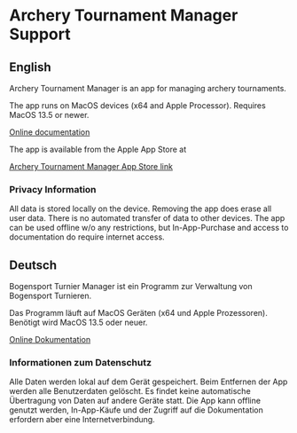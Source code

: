 # Archery Tournament Manager Support

## English
Archery Tournament Manager is an app for managing archery tournaments.

The app runs on MacOS devices (x64 and Apple Processor). Requires MacOS 13.5 or newer.

[Online documentation](https://github.com/dsasp/ArcheryTournamentManagerSupport/wiki/Documentation%E2%80%90English)

The app is available from the Apple App Store at 

[Archery Tournament Manager App Store link](https://apps.apple.com/us/app/archery-tournament-manager/id6741187426?mt=12)

### Privacy Information

All data is stored locally on the device. Removing the app does erase all user data. There is no automated transfer of data to other devices. The app can be used offline w/o any restrictions, but In-App-Purchase and access to documentation do require internet access.



## Deutsch
Bogensport Turnier Manager ist ein Programm zur Verwaltung von Bogensport Turnieren. 

Das Programm läuft auf MacOS Geräten (x64 und Apple Prozessoren). Benötigt wird MacOS 13.5 oder neuer.

[Online Dokumentation](https://github.com/dsasp/ArcheryTournamentManagerSupport/wiki/Dokumentation%E2%80%90Deutsch)


### Informationen zum Datenschutz

Alle Daten werden lokal auf dem Gerät gespeichert. Beim Entfernen der App werden alle Benutzerdaten gelöscht. Es findet keine automatische Übertragung von Daten auf andere Geräte statt. Die App kann offline genutzt werden, In-App-Käufe und der Zugriff auf die Dokumentation erfordern aber eine Internetverbindung.
